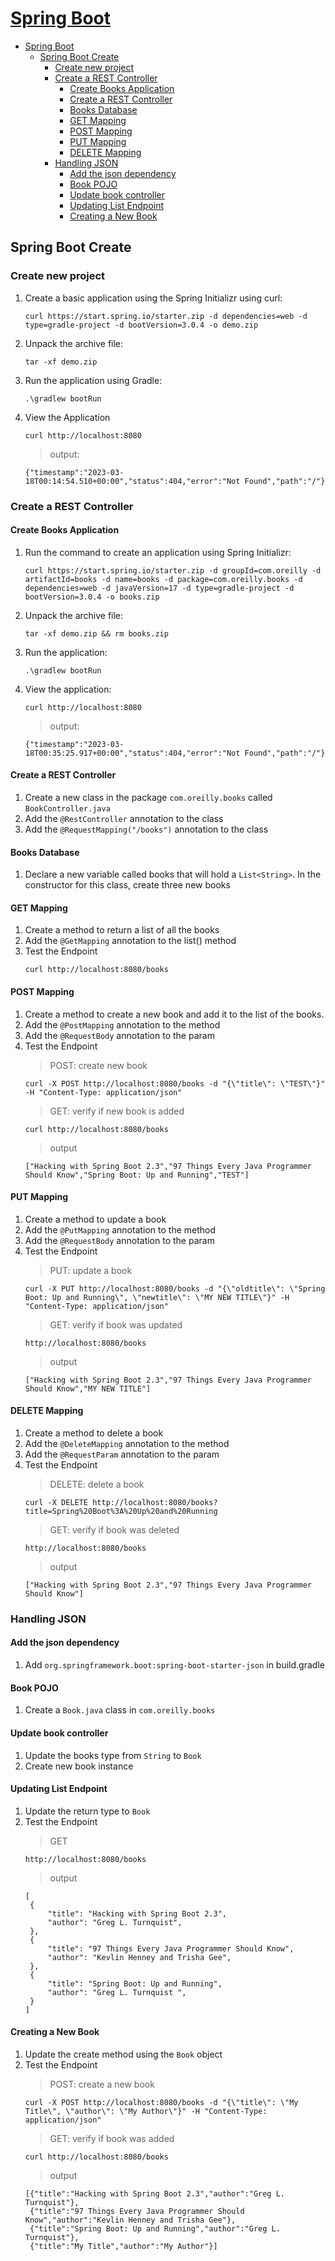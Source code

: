 # [Spring Boot](https://github.com/eucarizan/oreilly-private/blob/main/springboot-rest/README.md)

- [Spring Boot](#spring-boot)
  - [Spring Boot Create](#spring-boot-create)
    - [Create new project](#create-new-project)
    - [Create a REST Controller](#create-a-rest-controller)
      - [Create Books Application](#create-books-application)
      - [Create a REST Controller](#create-a-rest-controller-1)
      - [Books Database](#books-database)
      - [GET Mapping](#get-mapping)
      - [POST Mapping](#post-mapping)
      - [PUT Mapping](#put-mapping)
      - [DELETE Mapping](#delete-mapping)
    - [Handling JSON](#handling-json)
      - [Add the json dependency](#add-the-json-dependency)
      - [Book POJO](#book-pojo)
      - [Update book controller](#update-book-controller)
      - [Updating List Endpoint](#updating-list-endpoint)
      - [Creating a New Book](#creating-a-new-book)

## Spring Boot Create
### Create new project
1. Create a basic application using the Spring Initializr using curl:
    ```
    curl https://start.spring.io/starter.zip -d dependencies=web -d type=gradle-project -d bootVersion=3.0.4 -o demo.zip
    ```

2. Unpack the archive file:
    ```
    tar -xf demo.zip
    ```

3. Run the application using Gradle:
    ```
    .\gradlew bootRun
    ```

4. View the Application
    ```
    curl http://localhost:8080
    ```
    >output:
    ```
    {"timestamp":"2023-03-18T00:14:54.510+00:00","status":404,"error":"Not Found","path":"/"}
    ```

### Create a REST Controller
#### Create Books Application
1. Run the command to create an application using Spring Initializr:
    ```
    curl https://start.spring.io/starter.zip -d groupId=com.oreilly -d artifactId=books -d name=books -d package=com.oreilly.books -d dependencies=web -d javaVersion=17 -d type=gradle-project -d bootVersion=3.0.4 -o books.zip
    ```

2. Unpack the archive file:
    ```
    tar -xf demo.zip && rm books.zip
    ```

3. Run the application:
    ```
    .\gradlew bootRun
    ```

4. View the application:
    ```
    curl http://localhost:8080
    ```
    >output:
    ```
    {"timestamp":"2023-03-18T00:35:25.917+00:00","status":404,"error":"Not Found","path":"/"}
    ```

#### Create a REST Controller
1. Create a new class in the package `com.oreilly.books` called `BookController.java`
2. Add the `@RestController` annotation to the class
3. Add the `@RequestMapping("/books")` annotation to the class

#### Books Database
1. Declare a new variable called books that will hold a `List<String>`. In the constructor for this class, create three new books

#### GET Mapping
1. Create a method to return a list of all the books
2. Add the `@GetMapping` annotation to the list() method
3. Test the Endpoint
    ```
    curl http://localhost:8080/books
    ```

#### POST Mapping
1. Create a method to create a new book and add it to the list of the books.
2. Add the `@PostMapping` annotation to the method
3. Add the `@RequestBody` annotation to the param
4. Test the Endpoint
   >POST: create new book
   ```
   curl -X POST http://localhost:8080/books -d "{\"title\": \"TEST\"}" -H "Content-Type: application/json"
   ```
   >GET: verify if new book is added
   ```
   curl http://localhost:8080/books
   ```
   >output
   ```
   ["Hacking with Spring Boot 2.3","97 Things Every Java Programmer Should Know","Spring Boot: Up and Running","TEST"]
   ```

#### PUT Mapping
1. Create a method to update a book
2. Add the `@PutMapping` annotation to the method
3. Add the `@RequestBody` annotation to the param
4. Test the Endpoint
   >PUT: update a book
   ```
   curl -X PUT http://localhost:8080/books -d "{\"oldtitle\": \"Spring Boot: Up and Running\", \"newtitle\": \"MY NEW TITLE\"}" -H "Content-Type: application/json"
   ```
   >GET: verify if book was updated
   ```
   http://localhost:8080/books
   ```
   >output
   ```
   ["Hacking with Spring Boot 2.3","97 Things Every Java Programmer Should Know","MY NEW TITLE"]
   ```

#### DELETE Mapping
1. Create a method to delete a book
2. Add the `@DeleteMapping` annotation to the method
3. Add the `@RequestParam` annotation to the param
4. Test the Endpoint
   >DELETE: delete a book
   ```
   curl -X DELETE http://localhost:8080/books?title=Spring%20Boot%3A%20Up%20and%20Running
   ```
   >GET: verify if book was deleted
   ```
   http://localhost:8080/books
   ```
   >output
   ```
   ["Hacking with Spring Boot 2.3","97 Things Every Java Programmer Should Know"]
   ```

### Handling JSON
#### Add the json dependency
1. Add `org.springframework.boot:spring-boot-starter-json` in build.gradle

#### Book POJO
1. Create a `Book.java` class in `com.oreilly.books`

#### Update book controller
1. Update the books type from `String` to `Book`
2. Create new book instance

#### Updating List Endpoint
1. Update the return type to `Book`
2. Test the Endpoint
   >GET
   ```
   http://localhost:8080/books
   ```
   >output
   ```
   [
    {
        "title": "Hacking with Spring Boot 2.3",
        "author": "Greg L. Turnquist",
    },
    {
        "title": "97 Things Every Java Programmer Should Know",
        "author": "Kevlin Henney and Trisha Gee",
    },
    {
        "title": "Spring Boot: Up and Running",
        "author": "Greg L. Turnquist ",
    }
   ]
   ```

#### Creating a New Book
1. Update the create method using the `Book` object
2. Test the Endpoint
   >POST: create a new book
   ```
   curl -X POST http://localhost:8080/books -d "{\"title\": \"My Title\", \"author\": \"My Author\"}" -H "Content-Type: application/json"
   ```
   >GET: verify if book was added
   ```
   curl http://localhost:8080/books
   ```
   >output
   ```
   [{"title":"Hacking with Spring Boot 2.3","author":"Greg L. Turnquist"},
    {"title":"97 Things Every Java Programmer Should Know","author":"Kevlin Henney and Trisha Gee"},
    {"title":"Spring Boot: Up and Running","author":"Greg L. Turnquist"},
    {"title":"My Title","author":"My Author"}]
   ```